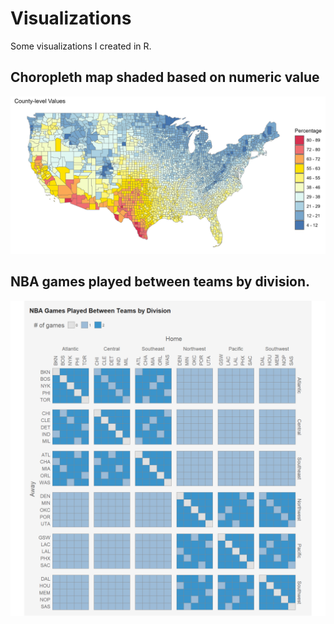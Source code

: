 # Visualizations

Some visualizations I created in R.

## Choropleth map shaded based on numeric value

![choropleth map of US](choropleth_map/map.png)

## NBA games played between teams by division.

![](NBA/viz_num_games_by_division.png)
